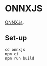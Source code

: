# ONNXJS

[ONNX.js](https://github.com/microsoft/onnxjs).

## Set-up

```
cd onnxjs
npm ci
npm run build
```